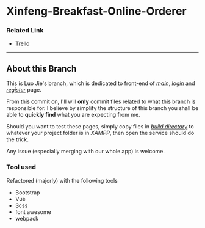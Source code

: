 # Xinfeng-Breakfast-Online-Orderer

### Related Link

- [Trello](https://trello.com/b/PIKKNgiY/xinfeng-breakfast-online-orderer)

---

## About this Branch

This is Luo Jie's branch, which is dedicated to front-end of *[main](src/main.html)*, *[login](src/login.html)* and *[register](src/register.html)* page.

From this commit on, I'll will **only** commit files related to what this branch is responsible for. I believe by simplify the structure of this branch you shall be able to **quickly find** what you are expecting from me.

Should you want to test these pages, simply copy files in *[build directory](https://github.com/a129123659/Xinfeng-Breakfast-Online-Orderer/tree/LuoJie/build)* to whatever your project folder is in *XAMPP*, then open the service should do the trick.

Any issue (especially merging with our whole app) is welcome.

### Tool used

Refactored (majorly) with the following tools

- Bootstrap
- Vue
- Scss
- font awesome
- webpack
